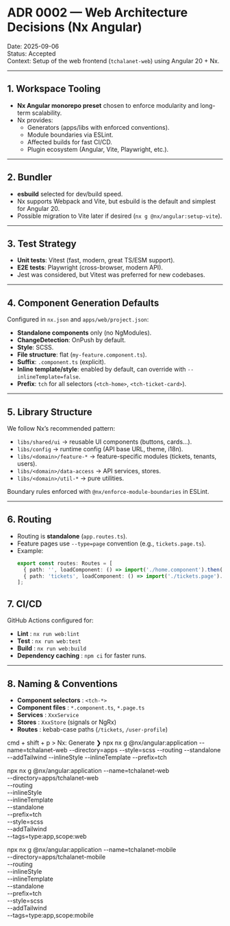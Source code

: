 # ADR 0002 — Web Architecture Decisions (Nx Angular)

Date: 2025-09-06  
Status: Accepted  
Context: Setup of the web frontend (`tchalanet-web`) using Angular 20 + Nx.

---

## 1. Workspace Tooling
- **Nx Angular monorepo preset** chosen to enforce modularity and long-term scalability.
- Nx provides:
    - Generators (apps/libs with enforced conventions).
    - Module boundaries via ESLint.
    - Affected builds for fast CI/CD.
    - Plugin ecosystem (Angular, Vite, Playwright, etc.).

---

## 2. Bundler
- **esbuild** selected for dev/build speed.
- Nx supports Webpack and Vite, but esbuild is the default and simplest for Angular 20.
- Possible migration to Vite later if desired (`nx g @nx/angular:setup-vite`).

---

## 3. Test Strategy
- **Unit tests**: Vitest (fast, modern, great TS/ESM support).
- **E2E tests**: Playwright (cross-browser, modern API).
- Jest was considered, but Vitest was preferred for new codebases.

---

## 4. Component Generation Defaults
Configured in `nx.json` and `apps/web/project.json`:

- **Standalone components** only (no NgModules).
- **ChangeDetection**: OnPush by default.
- **Style**: SCSS.
- **File structure**: flat (`my-feature.component.ts`).
- **Suffix**: `.component.ts` (explicit).
- **Inline template/style**: enabled by default, can override with `--inlineTemplate=false`.
- **Prefix**: `tch` for all selectors (`<tch-home>`, `<tch-ticket-card>`).

---

## 5. Library Structure
We follow Nx’s recommended pattern:

- `libs/shared/ui` → reusable UI components (buttons, cards…).
- `libs/config` → runtime config (API base URL, theme, i18n).
- `libs/<domain>/feature-*` → feature-specific modules (tickets, tenants, users).
- `libs/<domain>/data-access` → API services, stores.
- `libs/<domain>/util-*` → pure utilities.

Boundary rules enforced with `@nx/enforce-module-boundaries` in ESLint.

---

## 6. Routing
- Routing is **standalone** (`app.routes.ts`).
- Feature pages use `--type=page` convention (e.g., `tickets.page.ts`).
- Example:
  ```ts
  export const routes: Routes = [
    { path: '', loadComponent: () => import('./home.component').then(m => m.HomeComponent) },
    { path: 'tickets', loadComponent: () => import('./tickets.page').then(m => m.TicketsPage) }
  ];

## 7. CI/CD 
GitHub Actions configured for:
- **Lint** : `nx run web:lint`
- **Test** : `nx run web:test`
- **Build** : `nx run web:build`
- **Dependency caching** : `npm ci` for faster runs.

---

## 8. Naming & Conventions

- **Component selectors** : `<tch-*>`
- **Component files** : `*.component.ts`, `*.page.ts`
- **Services** : `XxxService`
- **Stores** : `XxxStore` (signals or NgRx)
- **Routes** : kebab-case paths (`/tickets`, `/user-profile`)

cmd + shift + p > Nx: Generate
❯ npx nx g @nx/angular:application --name=tchalanet-web --directory=apps --style=scss --routing --standalone --addTailwind --inlineStyle --inlineTemplate --prefix=tch

npx nx g @nx/angular:application --name=tchalanet-web \
--directory=apps/tchalanet-web \
--routing \
--inlineStyle \
--inlineTemplate \
--standalone \
--prefix=tch \
--style=scss \
--addTailwind \
--tags=type:app,scope:web

npx nx g @nx/angular:application --name=tchalanet-mobile \
--directory=apps/tchalanet-mobile \
--routing \
--inlineStyle \
--inlineTemplate \
--standalone \
--prefix=tch \
--style=scss \
--addTailwind \
--tags=type:app,scope:mobile
